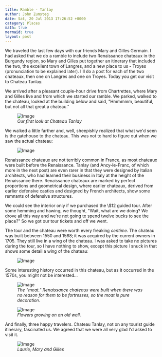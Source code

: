 ```yaml
---
title: Ramble - Tanlay
author: John Zumsteg
date: Sat, 20 Jul 2013 17:26:52 +0000
category: Places
math: true
mermaid: true
layout: post
---
```

We traveled the last few days with our friends Mary and Gilles Germain. I had asked that we do a ramble to include two Renaissance chateaux in the Burgundy region, so Mary and Gilles put together an itinerary that included the two, the excellent town of Langres, and a new place to us - Troyes (pronunciation to be explained later). I'll do a post for each of the two chateaux, then one on Langres and one on Troyes. Today you get our visit to Chateau Tanlay.

We arrived after a pleasant couple-hour drive from Chartrettes, where Mary and Gilles live and from which we started our ramble. We parked, walked to the chateau, looked at the building below and said, "Hmmmmm, beautiful, but not all that great a chateau."

<figure class = "landscape">
	<img src="{{"/assets/images/2013/07/DSC03239.jpg" | prepend: site.baseurl | prepend: site.url }}" alt="Image" />
	<figcaption><em>Our first look at Chateau Tanlay</em></figcaption>
</figure>

We walked a little farther and, well, sheepishly realized that what we'd seen is the gatehouse to the chateau. This was not to hard to figure out when we saw the actual chateau:
<figure class = "landscape">
	<img src="{{"/assets/images/2013/07/DSC03271.jpg" | prepend: site.baseurl | prepend: site.url }}" alt="Image" />
	<figcaption></figcaption>
</figure>

Renaissance chateaux are not terribly common in France, as most chateaux were built before the Renaissance. Tanlay (and Ancy-le-Franc, of which more in the next post) are even rarer in that they were designed by Italian architects, who had learned their business in Italy at the height of the Renaissance there. Renaissance chateaux are marked by perfect proportions and geometrical design, where earlier chateaux, derived from earlier defensive castles and designed by French architects, show some remnants of defensive structures.

We could see the interior only if we purchased the \\$12 guided tour. After some hemming and hawing, we thought, "Wait, what are we doing? We drove all this way and we're not going to spend twelve bucks to see the place?" So we got our tour tickets and off we went.

The tour and the chateau were worth every freaking *centime*. The chateau was built between 1550 and 1568; it was acquired by the current owners in 1705. They still live in a wing of the chateau. I was asked to take no pictures during the tour, so I have nothing to show, except this picture I snuck in that shows some detail a wing of the chateau:
<figure class = "portrait">
	<img src="{{"/assets/images/2013/07/DSC03253.jpg" | prepend: site.baseurl | prepend: site.url }}" alt="Image" />
	<figcaption></figcaption>
</figure>

Some interesting history occurred in this chateau, but as it occurred in the 1570s, you might not be interested...
<figure class = "landscape">
	<img src="{{ "/assets/images/2013/07/DSC03267.jpg" | prepend: site.baseurl | prepend: site.url }}" alt="Image" />
		<figcaption><em>The "moat." Renaissance chateaux were built when there was no reason for them to be fortresses, so the moat is pure decoration.</em></figcaption>
</figure>

<figure class = "landscape">
	<img src="{{ "/assets/images/2013/07/DSC03241.jpg" | prepend: site.baseurl | prepend: site.url }}" alt="Image" />
		<figcaption><em>Flowers growing on an old wall.</em></figcaption>
</figure>

And finally, three happy travelers. Chateau Tanlay, not on any tourist guide itinerary, fascinated us. We agreed that we were all very glad I'd asked to visit it.
<figure class = "portrait">
	<img src="{{"/assets/images/2013/07/DSC03274.jpg" | prepend: site.baseurl | prepend: site.url }}" alt="Image" />
	<figcaption><em>Laurie, Mary and Gilles</em></figcaption>
</figure>


